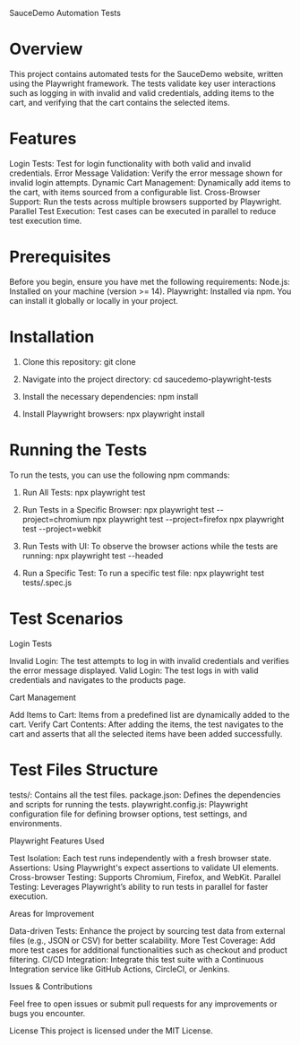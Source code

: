 SauceDemo Automation Tests

# Overview

This project contains automated tests for the SauceDemo website, written using the Playwright framework. The tests validate key user interactions such as logging in with invalid and valid credentials, adding items to the cart, and verifying that the cart contains the selected items.

# Features

Login Tests: Test for login functionality with both valid and invalid credentials.
Error Message Validation: Verify the error message shown for invalid login attempts.
Dynamic Cart Management: Dynamically add items to the cart, with items sourced from a configurable list.
Cross-Browser Support: Run the tests across multiple browsers supported by Playwright.
Parallel Test Execution: Test cases can be executed in parallel to reduce test execution time.

# Prerequisites

Before you begin, ensure you have met the following requirements:
Node.js: Installed on your machine (version >= 14).
Playwright: Installed via npm. You can install it globally or locally in your project.

# Installation

1. Clone this repository:
   git clone <repository-url>

2. Navigate into the project directory:
   cd saucedemo-playwright-tests

3. Install the necessary dependencies:
   npm install

4. Install Playwright browsers:
   npx playwright install

# Running the Tests

To run the tests, you can use the following npm commands:

1. Run All Tests:
   npx playwright test

2. Run Tests in a Specific Browser:
   npx playwright test --project=chromium
   npx playwright test --project=firefox
   npx playwright test --project=webkit

3. Run Tests with UI:
   To observe the browser actions while the tests are running:
   npx playwright test --headed

4. Run a Specific Test:
   To run a specific test file:
   npx playwright test tests/<test-file-name>.spec.js

# Test Scenarios

Login Tests

Invalid Login: The test attempts to log in with invalid credentials and verifies the error message displayed.
Valid Login: The test logs in with valid credentials and navigates to the products page.

Cart Management

Add Items to Cart: Items from a predefined list are dynamically added to the cart.
Verify Cart Contents: After adding the items, the test navigates to the cart and asserts that all the selected items have been added successfully.

# Test Files Structure

tests/: Contains all the test files.
package.json: Defines the dependencies and scripts for running the tests.
playwright.config.js: Playwright configuration file for defining browser options, test settings, and environments.

Playwright Features Used

Test Isolation: Each test runs independently with a fresh browser state.
Assertions: Using Playwright's expect assertions to validate UI elements.
Cross-browser Testing: Supports Chromium, Firefox, and WebKit.
Parallel Testing: Leverages Playwright’s ability to run tests in parallel for faster execution.

Areas for Improvement

Data-driven Tests: Enhance the project by sourcing test data from external files (e.g., JSON or CSV) for better scalability.
More Test Coverage: Add more test cases for additional functionalities such as checkout and product filtering.
CI/CD Integration: Integrate this test suite with a Continuous Integration service like GitHub Actions, CircleCI, or Jenkins.

Issues & Contributions

Feel free to open issues or submit pull requests for any improvements or bugs you encounter.

License
This project is licensed under the MIT License.
